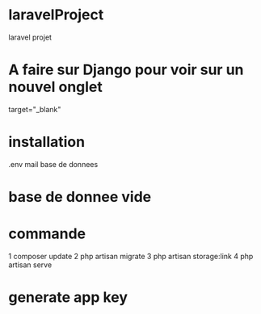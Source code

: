 # laravelProject
laravel projet

# A faire sur Django pour voir sur un nouvel onglet
target="_blank"


# installation
.env 
    mail 
    base de donnees
# base de donnee vide 

# commande 
   1 composer update 
   2 php artisan migrate 
   3 php artisan storage:link
   4 php artisan serve
# generate app key 
